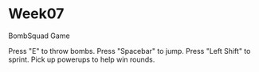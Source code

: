 # Week07
 BombSquad Game

Press "E" to throw bombs. Press "Spacebar" to jump. Press "Left Shift" to sprint. Pick up powerups to help win rounds.
